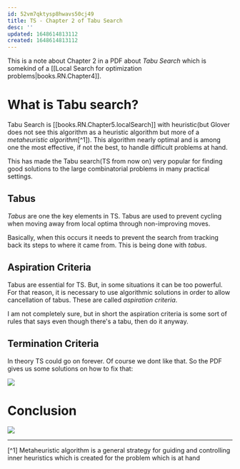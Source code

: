 ```yaml
---
id: 52vm7qktysp8hwavs50cj49
title: TS - Chapter 2 of Tabu Search
desc: ''
updated: 1648614813112
created: 1648614813112
---
```

This is a note about Chapter 2 in a PDF about *Tabu Search* which is somekind of a [[Local Search for optimization problems|books.RN.Chapter4]].

# What is Tabu search?
Tabu Search is [[books.RN.Chapter5.localSearch]] with heuristic(but Glover does not see this algorithm as a heuristic algorithm but more of a *metaheuristic algorithm*[^1]). This algorithm nearly optimal and is among one the most effective, if not the best, to handle difficult problems at hand. 

This has made the Tabu search(TS from now on) very popular for finding good solutions to the large combinatorial problems in many practical settings. 

## Tabus
*Tabus* are one the key elements in TS. Tabus are used to prevent cycling when moving away from local optima through non-improving moves. 

Basically, when this occurs it needs to prevent the search from tracking back its steps to where it came from. This is being done with *tabus*. 

## Aspiration Criteria
Tabus are essential for TS. But, in some situations it can be too powerful. For that reason, it is necessary to use algorithmic solutions in order to allow cancellation of tabus. These are called *aspiration criteria*. 

I am not completely sure, but in short the aspiration criteria is some sort of rules that says even though there's a tabu, then do it anyway. 

## Termination Criteria
In theory TS could go on forever. Of course we dont like that. So the PDF gives us some solutions on how to fix that:

![](/assets/images/2022-03-31-08-41-21.png)



# Conclusion
![](/assets/images/2022-03-31-06-59-51.png)

---
[^1] Metaheuristic algorithm is a general strategy for guiding and controlling inner heuristics which is created for the problem which is at hand